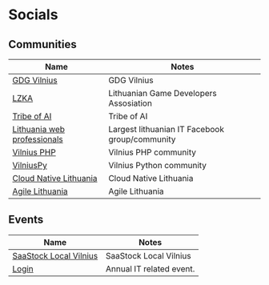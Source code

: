 # Socials

## Communities

| Name  | Notes |
|---|---|
|[GDG Vilnius](https://gdg.community.dev/gdg-vilnius/)| GDG Vilnius |
|[LZKA](https://www.facebook.com/lzka.lt)| Lithuanian Game Developers Assosiation |
|[Tribe of AI](https://www.tribeofai.com/)| Tribe of AI |
|[Lithuania web professionals](https://www.facebook.com/groups/webas)| Largest lithuanian IT Facebook group/community |
|[Vilnius PHP](https://www.meetup.com/vilniusphp/)| Vilnius PHP community |
|[VilniusPy](https://www.meetup.com/vilniuspy/)| Vilnius Python community |
|[Cloud Native Lithuania](https://www.meetup.com/Cloud-Native-Lithuania/)| Cloud Native Lithuania |
|[Agile Lithuania](https://www.meetup.com/AgileLietuva/)| Agile Lithuania |

## Events

| Name  | Notes |
|---|---|
|[SaaStock Local Vilnius](https://local.saastock.com/vilnius/)| SaaStock Local Vilnius |
|[Login](https://login.lt/)| Annual IT related event. |


## 

